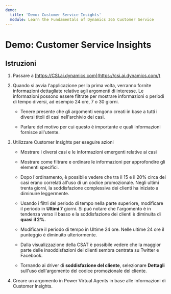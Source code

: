 ```yaml
---
demo:
  title: 'Demo: Customer Service Insights'
  module: Learn the Fundamentals of Dynamics 365 Customer Service
---
```


# Demo: Customer Service Insights

## Istruzioni

1. Passare a [https://CSI.ai.dynamics.com](https://csi.ai.dynamics.com/) 

2. Quando si avvia l'applicazione per la prima volta, verranno fornite informazioni dettagliate relative agli argomenti di interesse. Le informazioni possono essere filtrate per mostrare informazioni o periodi di tempo diversi, ad esempio 24 ore, 7 o 30 giorni. 

    - Tenere presente che gli argomenti vengono creati in base a tutti i diversi titoli di casi nell'archivio dei casi. 

    - Parlare del motivo per cui questo è importante e quali informazioni fornisce all'utente. 

3. Utilizzare Customer Insights per eseguire azioni

    - Mostrare i diversi casi e le informazioni emergenti relative ai casi

    - Mostrare come filtrare e ordinare le informazioni per approfondire gli elementi specifici. 

    - Dopo l'ordinamento, è possibile vedere che tra il 15 e il 20% circa dei casi erano correlati all'uso di un codice promozionale. Negli ultimi trenta giorni, la soddisfazione complessiva dei clienti ha iniziato a diminuire leggermente. 

    - Usando i filtri del periodo di tempo nella parte superiore, modificare il periodo in **Ultimi 7** giorni. Si può notare che l'argomento è in tendenza verso il basso e la soddisfazione dei clienti è diminuita di **quasi il 2%.** 

    - Modificare il periodo di tempo in Ultime 24 ore. Nelle ultime 24 ore il punteggio è diminuito ulteriormente. 

    - Dalla visualizzazione della CSAT è possibile vedere che la maggior parte delle insoddisfazioni dei clienti sembra centrata su Twitter e Facebook. 

    - Tornando ai driver di **soddisfazione del cliente**, selezionare **Dettagli** sull'uso dell'argomento del codice promozionale del cliente. 

4. Creare un argomento in Power Virtual Agents in base alle informazioni di Customer Insights. 
